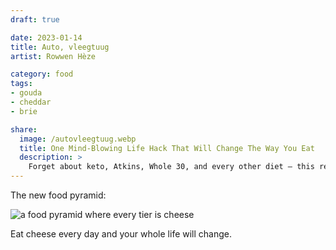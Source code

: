 ```yaml
---
draft: true

date: 2023-01-14
title: Auto, vleegtuug
artist: Rowwen Hèze

category: food
tags:
- gouda
- cheddar
- brie

share:
  image: /autovleegtuug.webp
  title: One Mind-Blowing Life Hack That Will Change The Way You Eat
  description: >
    Forget about keto, Atkins, Whole 30, and every other diet — this revolutionary breakthrough in how we eat will forever change your relationship with food.
---
```


The new food pyramid:

![a food pyramid where every tier is cheese](https://res.cloudinary.com/jlengstorf/image/upload/v1674096555/blog/eat-cheese-every-day.jpg)

Eat cheese every day and your whole life will change.